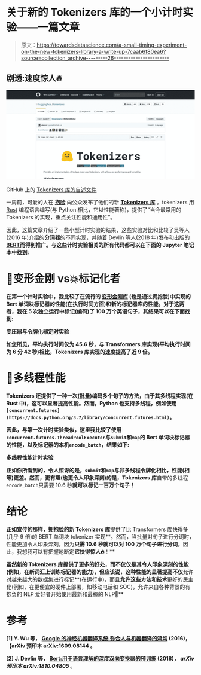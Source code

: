 # 关于新的 Tokenizers 库的一个小计时实验——一篇文章

> 原文：<https://towardsdatascience.com/a-small-timing-experiment-on-the-new-tokenizers-library-a-write-up-7caab6f80ea6?source=collection_archive---------26----------------------->

## 剧透:速度惊人🔥

![](img/1eb7e04af2fff6671b75b17f5e2c1d30.png)

GitHub 上的 [Tokenizers 库的自述文件](https://github.com/huggingface/tokenizers)

一周前，可爱的人在 [**抱脸**](https://huggingface.co/) 向公众发布了他们的新 [**Tokenizers 库**](https://github.com/huggingface/tokenizers) 。tokenizers 用 [Rust](https://www.rust-lang.org/) 编程语言编写(与 Python 相比，它以性能著称)，提供了“当今最常用的 Tokenizers 的实现，重点关注性能和通用性”。

因此，这篇文章介绍了一些小型计时实验的结果，这些实验对比和比较了吴等人(2016 年)介绍的**分词器**的不同实现，并随着 Devlin 等人(2018 年)发布和出版的[**BERT**](https://github.com/google-research/bert)**而得到推广。与这些计时实验相关的所有代码都可以在下面的 Jupyter 笔记本中找到:**

# **🤗变形金刚 vs💥标记化者**

**在第一个计时实验中，我比较了在流行的 [**变形金刚库**](https://github.com/huggingface/transformers) (也是通过拥抱脸)中实现的 Bert 单词块标记器的性能(在执行时间方面)和新的标记器库的性能。对于这两者，我在 5 次独立运行中标记(编码)了 100 万个英语句子，其结果可以在下面找到:**

**变压器与令牌化器定时实验**

**如您所见，平均执行时间仅为 45.6 秒，与 Transformers 库实现(平均执行时间为 6 分 42 秒)相比，Tokenizers 库实现的速度提高了近 9 倍。**

# **🧵多线程性能**

**Tokenizers 还提供了一种一次(批量)编码多个句子的方法，由于其多线程实现(在 Rust 中)，这可以显著提高性能。然而，Python 也支持多线程，例如使用`[concurrent.futures](https://docs.python.org/3.7/library/concurrent.futures.html)`。**

**因此，与第一次计时实验类似，这里我比较了使用`concurrent.futures.ThreadPoolExecutor`与`submit`和`map`的 Bert 单词块标记器的性能，以及标记器的本机`encode_batch`，结果如下:**

**多线程性能计时实验**

**正如你所看到的，令人惊讶的是，`submit`和`map`与非多线程令牌化相比，性能(相等)更差。然而，更有趣(也更令人印象深刻)的是，Tokenizers 库**自带的多线程`encode_batch`只需要 10.6 秒**就可以标记一百万个句子！**

# **结论**

**正如宣传的那样，拥抱脸的新 Tokenizers 库**提供了比 Transformers 库快得多(几乎 9 倍)的 BERT 单词块 tokenizer 实现**。然而，当批量对句子进行分词时，性能更加令人印象深刻，因为**只需 10.6 秒就可以对 100 万个句子进行分词**。因此，我想我可以有把握地断定**它快得惊人🔥**！**

**虽然新的 Tokenizers 库提供了更多的好处，而不仅仅是其令人印象深刻的性能(例如，在新词汇上训练标记器的能力)，但应该说，这种性能的显著提高不仅**允许对越来越大的数据集进行标记**(在运行中)，而且**允许这些方法和技术**更好的民主化(例如，在更便宜的硬件上部署，如移动电话和 SOC)，允许来自各种背景的有抱负的 NLP 爱好者开始使用最新和最棒的 NLP🤗**

# **参考**

**[1] Y. Wu 等， [Google 的神经机器翻译系统:弥合人与机器翻译的鸿沟](https://arxiv.org/abs/1609.08144) (2016)，【arXiv 预印本 arXiv:1609.08144 。**

**[2] J. Devlin 等， [Bert:用于语言理解的深度双向变换器的预训练](https://arxiv.org/abs/1810.04805) (2018)， *arXiv 预印本 arXiv:1810.04805* 。**